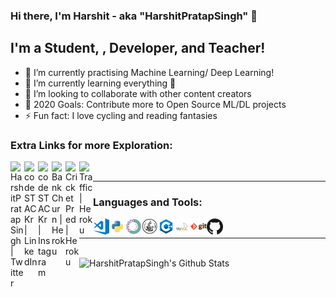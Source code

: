 ### Hi there, I'm Harshit - aka "HarshitPratapSingh" 👋

## I'm a Student, , Developer, and Teacher!
- 🔭 I’m currently practising Machine Learning/ Deep Learning!
- 🌱 I’m currently learning everything 🤣
- 👯 I’m looking to collaborate with other content creators
- 🥅 2020 Goals: Contribute more to Open Source ML/DL projects
- ⚡ Fun fact: I love cycling and reading fantasies

### Extra Links for more Exploration:

[<img align="left" alt="HarshitPratapSingh | Twitter" width="22px" src="https://cdn.jsdelivr.net/npm/simple-icons@v3/icons/twitter.svg" />][twitter]
[<img align="left" alt="codeSTACKr | LinkedIn" width="22px" src="https://cdn.jsdelivr.net/npm/simple-icons@v3/icons/linkedin.svg" />][linkedin]
[<img align="left" alt="codeSTACKr | Instagram" width="22px" src="https://cdn.jsdelivr.net/npm/simple-icons@v3/icons/instagram.svg" />][instagram]
[<img align="left" alt="Bank Churn | Heroku" width="22px" src="https://github.com/HarshitPratapSingh/HarshitPratapSingh/blob/master/icons/Bank-churn.ico?raw=true" />][bank-churn]
[<img align="left" alt="Cricket Pred | Heroku" width="22px" src="https://github.com/HarshitPratapSingh/HarshitPratapSingh/blob/master/icons/Cricket.ico?raw=true" />][cricket-pred]
[<img align="left" alt="Traffic | Heroku" width="22px" src="https://github.com/HarshitPratapSingh/HarshitPratapSingh/blob/master/icons/Traffic.ico?raw=true" />][traffic-rec]

<br />

---

### Languages and Tools:

<img align="left" alt="Visual Studio Code" width="26px" src="https://raw.githubusercontent.com/github/explore/80688e429a7d4ef2fca1e82350fe8e3517d3494d/topics/visual-studio-code/visual-studio-code.png" />
<img align="left" alt="Python" width="26px" src="https://raw.githubusercontent.com/github/explore/80688e429a7d4ef2fca1e82350fe8e3517d3494d/topics/python/python.png" />
<img align="left" alt="Anaconda" width="26px" src="https://github.com/HarshitPratapSingh/HarshitPratapSingh/blob/master/icons/anaconda.png?raw=true" />
<img align="left" alt="Java" width="26px" src="https://github.com/HarshitPratapSingh/HarshitPratapSingh/blob/master/icons/java.png?raw=true" />
<img align="left" alt="C++" width="26px" src="https://github.com/HarshitPratapSingh/HarshitPratapSingh/blob/master/icons/c++.png?raw=true" />
<img align="left" alt="MySQL" width="26px" src="https://raw.githubusercontent.com/github/explore/80688e429a7d4ef2fca1e82350fe8e3517d3494d/topics/mysql/mysql.png" />
<img align="left" alt="Git" width="26px" src="https://raw.githubusercontent.com/github/explore/80688e429a7d4ef2fca1e82350fe8e3517d3494d/topics/git/git.png" />
<img align="left" alt="GitHub" width="26px" src="https://raw.githubusercontent.com/github/explore/78df643247d429f6cc873026c0622819ad797942/topics/github/github.png" />

<br />

---

<br />

<img align="left" alt="HarshitPratapSingh's Github Stats" src="https://github-readme-stats.vercel.app/api?username=HarshitPratapSingh&show_icons=true&hide_border=true" />


<br />


[bank-churn]: https://bank-churn.herokuapp.com/
[twitter]: https://twitter.com/HarshitpratapU
[instagram]: https://instagram.com/Harshitpratapsingh_
[linkedin]: https://linkedin.com/in/HarshitPratapSingh
[cricket-pred]: https://cricket-predictor.herokuapp.com/
[traffic-rec]: https://ml1-rsdr.herokuapp.com/
[icon-link]: https://icons8.com/
